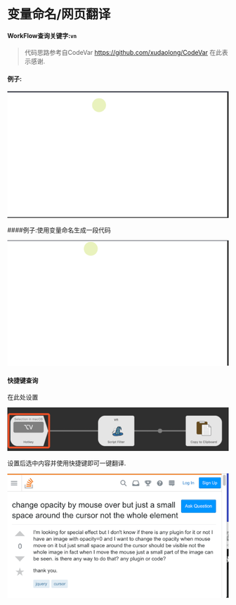 # 变量命名/网页翻译

#### WorkFlow查询关键字:`vn`

>代码思路参考自CodeVar https://github.com/xudaolong/CodeVar 在此表示感谢.

#### 例子:


![](./PICS/VariableName.gif)


####例子:使用变量命名生成一段代码

![](./PICS/VariableName-1.gif)

#### 快捷键查询
在此处设置

![](./PICS/VariableName-key.png)

设置后选中内容并使用快捷键即可一键翻译.

![](./PICS/VariableName-2.gif)
